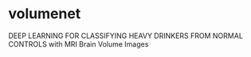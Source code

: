 # volumenet
DEEP LEARNING FOR CLASSIFYING HEAVY DRINKERS FROM NORMAL CONTROLS with MRI Brain Volume Images
